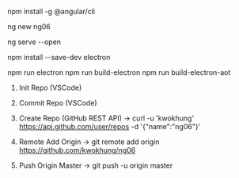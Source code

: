npm install -g @angular/cli

ng new ng06

ng serve --open

npm install --save-dev electron

npm run electron
npm run build-electron
npm run build-electron-aot

1. Init Repo (VSCode)

2. Commit Repo (VSCode)

3. Create Repo (GitHub REST API)
-> curl -u 'kwokhung' https://api.github.com/user/repos -d '{"name":"ng06"}'

4. Remote Add Origin
-> git remote add origin https://github.com/kwokhung/ng06

5. Push Origin Master
-> git push -u origin master
